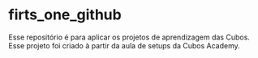# firts_one_github
Esse repositório é para aplicar os projetos de aprendizagem das Cubos.
Esse projeto foi criado à partir da aula de setups da Cubos Academy.
